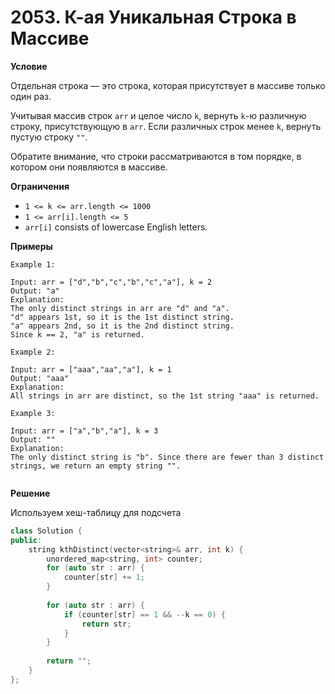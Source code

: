 # 2053. К-ая Уникальная Строка в Массиве

**Условие**

Отдельная строка — это строка, которая присутствует в массиве только один раз.

Учитывая массив строк `arr` и целое число `k`, вернуть `k`-ю различную строку, присутствующую в `arr`. Если различных строк менее `k`, вернуть пустую строку `""`.

Обратите внимание, что строки рассматриваются в том порядке, в котором они появляются в массиве.

**Ограничения**
- `1 <= k <= arr.length <= 1000`
- `1 <= arr[i].length <= 5`
- `arr[i]` consists of lowercase English letters.


**Примеры**
```
Example 1:

Input: arr = ["d","b","c","b","c","a"], k = 2
Output: "a"
Explanation:
The only distinct strings in arr are "d" and "a".
"d" appears 1st, so it is the 1st distinct string.
"a" appears 2nd, so it is the 2nd distinct string.
Since k == 2, "a" is returned. 

Example 2:

Input: arr = ["aaa","aa","a"], k = 1
Output: "aaa"
Explanation:
All strings in arr are distinct, so the 1st string "aaa" is returned.

Example 3:

Input: arr = ["a","b","a"], k = 3
Output: ""
Explanation:
The only distinct string is "b". Since there are fewer than 3 distinct strings, we return an empty string "".
 
```


**Решение**

Используем хеш-таблицу для подсчета

```C++
class Solution {
public:
    string kthDistinct(vector<string>& arr, int k) {
        unordered_map<string, int> counter;
        for (auto str : arr) {
            counter[str] += 1;
        }
        
        for (auto str : arr) {
            if (counter[str] == 1 && --k == 0) {
                return str;
            }
        }
        
        return "";
    }
};
```






 


 


